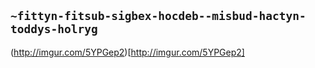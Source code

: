 ## `~fittyn-fitsub-sigbex-hocdeb--misbud-hactyn-toddys-holryg`
(http://imgur.com/5YPGep2)[http://imgur.com/5YPGep2]